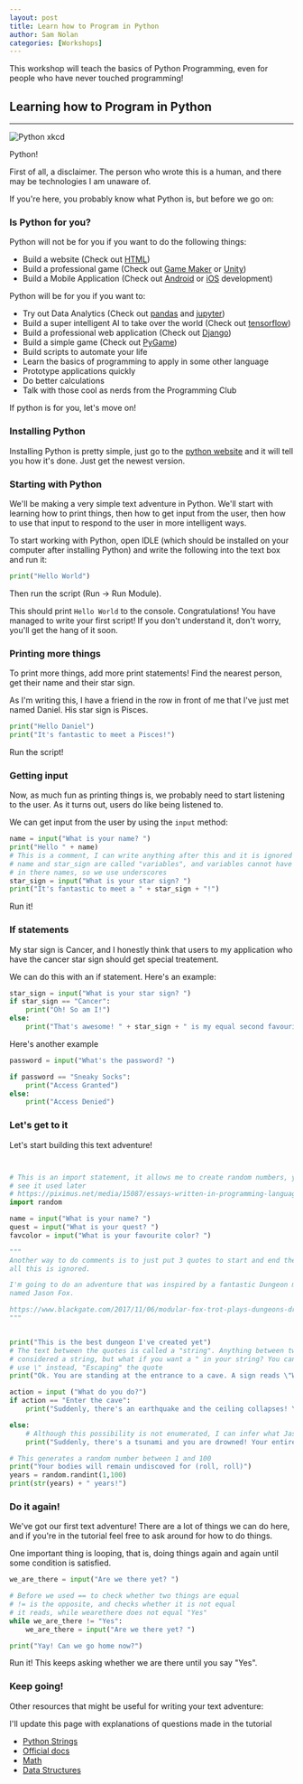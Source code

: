 ```yaml
---
layout: post
title: Learn how to Program in Python
author: Sam Nolan
categories: [Workshops]
---
```


This workshop will teach the basics of Python Programming, even for people who
have never touched programming!

<!-- more -->


## Learning how to Program in Python
-----

![Python xkcd](https://imgs.xkcd.com/comics/python.png)

Python!

First of all, a disclaimer. The person who wrote this is a human, and there
may be technologies I am unaware of.

If you're here, you probably know what Python is, but before we go on:

### Is Python for you?
Python will not be for you if you want to do the following things:

- Build a website (Check out [HTML](https://www.w3schools.com/html/))
- Build a professional game (Check out [Game Maker](https://www.yoyogames.com/gamemaker) or [Unity](https://unity.com/))
- Build a Mobile Application (Check out [Android](https://developer.android.com/training/basics/firstapp) or [iOS](https://developer.apple.com/develop/) development)

Python will be for you if you want to:

- Try out Data Analytics (Check out [pandas](https://pandas.pydata.org/docs/) and [jupyter](https://jupyter.org/))
- Build a super intelligent AI to take over the world (Check out [tensorflow](https://www.tensorflow.org/))
- Build a professional web application (Check out [Django](https://www.djangoproject.com/))
- Build a simple game (Check out [PyGame](https://www.pygame.org/news))
- Build scripts to automate your life
- Learn the basics of programming to apply in some other language
- Prototype applications quickly
- Do better calculations
- Talk with those cool as nerds from the Programming Club

If python is for you, let's move on!

### Installing Python
Installing Python is pretty simple, just go to the 
[python website](https://www.python.org/downloads/) and it will tell you how 
it's done. Just get the newest version.

### Starting with Python
We'll be making a very simple text adventure in Python. We'll start with learning
how to print things, then how to get input from the user, then how to use that
input to respond to the user in more intelligent ways.

To start working with Python, open IDLE (which should be installed on your computer
after installing Python) and write the following into the text box and run it:

```python
print("Hello World")
```

Then run the script (Run -> Run Module).

This should print `Hello World` to the console. Congratulations! You have managed
to write your first script! If you don't understand it, don't worry, you'll get
the hang of it soon.

### Printing more things
To print more things, add more print statements! Find the nearest person, get their
name and their star sign. 

As I'm writing this, I have a friend in the row in front of me that I've just
met named Daniel. His star sign is Pisces.

```python
print("Hello Daniel")
print("It's fantastic to meet a Pisces!")
```

Run the script!

### Getting input
Now, as much fun as printing things is, we probably need to start listening to
the user. As it turns out, users do like being listened to.

We can get input from the user by using the `input` method:

```python
name = input("What is your name? ")
print("Hello " + name)
# This is a comment, I can write anything after this and it is ignored
# name and star_sign are called "variables", and variables cannot have any spaces
# in there names, so we use underscores
star_sign = input("What is your star sign? ")
print("It's fantastic to meet a " + star_sign + "!")
```

Run it!

### If statements
My star sign is Cancer, and I honestly think that users to my application who
have the cancer star sign should get special treatement.

We can do this with an if statement. Here's an example:

```python
star_sign = input("What is your star sign? ")
if star_sign == "Cancer":
    print("Oh! So am I!")
else:
    print("That's awesome! " + star_sign + " is my equal second favourite star sign!")
```

Here's another example

```python
password = input("What's the password? ")

if password == "Sneaky Socks":
    print("Access Granted")
else:
    print("Access Denied")
```

### Let's get to it
Let's start building this text adventure!

```python


# This is an import statement, it allows me to create random numbers, you'll
# see it used later
# https://piximus.net/media/15087/essays-written-in-programming-languages-1.jpg
import random

name = input("What is your name? ")
quest = input("What is your quest? ")
favcolor = input("What is your favourite color? ")

"""
Another way to do comments is to just put 3 quotes to start and end the comment,
all this is ignored.

I'm going to do an adventure that was inspired by a fantastic Dungeon master 
named Jason Fox.

https://www.blackgate.com/2017/11/06/modular-fox-trot-plays-dungeons-dragons/
"""


print("This is the best dungeon I've created yet")
# The text between the quotes is called a "string". Anything between two " is
# considered a string, but what if you want a " in your string? You can then
# use \" instead, "Escaping" the quote
print("Ok. You are standing at the entrance to a cave. A sign reads \"Welcome to Jason Caverns.\"")

action = input ("What do you do?")
if action == "Enter the cave":
    print("Suddenly, there's an earthquake and the ceiling collapses! Your entire party is killed")

else:
    # Although this possibility is not enumerated, I can infer what Jason's intent is
    print("Suddenly, there's a tsunami and you are drowned! Your entire party is killed!") 

# This generates a random number between 1 and 100
print("Your bodies will remain undiscoved for (roll, roll)")
years = random.randint(1,100)
print(str(years) + " years!")

```

### Do it again!
We've got our first text adventure! There are a lot of things we can do here,
and if you're in the tutorial feel free to ask around for how to do things.

One important thing is looping, that is, doing things again and again until
some condition is satisfied.

```python
we_are_there = input("Are we there yet? ")

# Before we used == to check whether two things are equal
# != is the opposite, and checks whether it is not equal
# it reads, while wearethere does not equal "Yes"
while we_are_there != "Yes":
    we_are_there = input("Are we there yet? ")

print("Yay! Can we go home now?")
```

Run it! This keeps asking whether we are there until you say "Yes".

### Keep going!

Other resources that might be useful for writing your text adventure:

I'll update this page with explanations of questions made in the tutorial

- [Python Strings](https://www.w3schools.com/python/python_strings.asp)
- [Official docs](https://docs.python.org/3/tutorial/)
- [Math](https://docs.python.org/3/tutorial/introduction.html#using-python-as-a-calculator)
- [Data Structures](https://docs.python.org/3/tutorial/datastructures.html)
